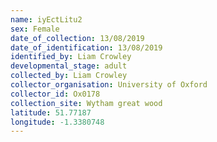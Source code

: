 ```yaml
---
name: iyEctLitu2
sex: Female
date_of_collection: 13/08/2019
date_of_identification: 13/08/2019
identified_by: Liam Crowley
developmental_stage: adult
collected_by: Liam Crowley
collector_organisation: University of Oxford
collector_id: Ox0178
collection_site: Wytham great wood
latitude: 51.77187
longitude: -1.3380748
---
```

